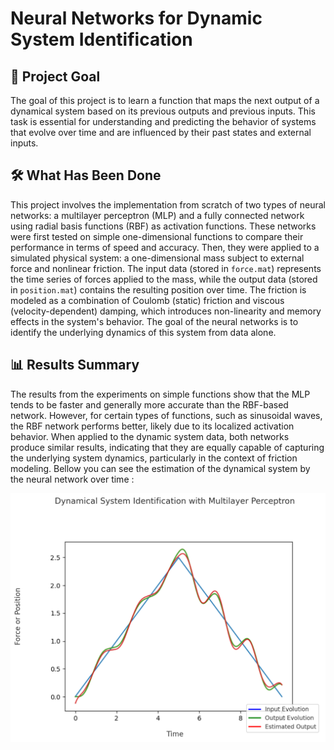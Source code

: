 # Neural Networks for Dynamic System Identification

## 📌 Project Goal

The goal of this project is to learn a function that maps the next output of a dynamical system based on its previous outputs and previous inputs. This task is essential for understanding and predicting the behavior of systems that evolve over time and are influenced by their past states and external inputs. 

## 🛠️ What Has Been Done

This project involves the implementation from scratch of two types of neural networks: a multilayer perceptron (MLP) and a fully connected network using radial basis functions (RBF) as activation functions. These networks were first tested on simple one-dimensional functions to compare their performance in terms of speed and accuracy. Then, they were applied to a simulated physical system: a one-dimensional mass subject to external force and nonlinear friction. The input data (stored in `force.mat`) represents the time series of forces applied to the mass, while the output data (stored in `position.mat`) contains the resulting position over time. The friction is modeled as a combination of Coulomb (static) friction and viscous (velocity-dependent) damping, which introduces non-linearity and memory effects in the system's behavior. The goal of the neural networks is to identify the underlying dynamics of this system from data alone.

## 📊 Results Summary

The results from the experiments on simple functions show that the MLP tends to be faster and generally more accurate than the RBF-based network. However, for certain types of functions, such as sinusoidal waves, the RBF network performs better, likely due to its localized activation behavior. When applied to the dynamic system data, both networks produce similar results, indicating that they are equally capable of capturing the underlying system dynamics, particularly in the context of friction modeling. Bellow you can see the estimation of the dynamical system by the neural network over time : 

![im](dynamical_sytem_identification.png)


